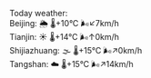 Today weather:  
Beijing: 🌦 🌡️+10°C 🌬️↙7km/h  
Tianjin: ☀️ 🌡️+14°C 🌬️↑0km/h  
Shijiazhuang: 🌫  🌡️+15°C 🌬️↗0km/h  
Tangshan: ☁️ 🌡️+15°C 🌬️↗14km/h  
